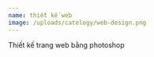 ```yaml
---
name: thiết kế web
image: /uploads/catelogy/web-design.png
---
```

Thiết kế trang web bằng photoshop
